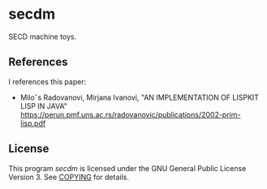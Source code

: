 # secdm

SECD machine toys.

## References

I references this paper:

- Miloˇs Radovanovi, Mirjana Ivanovi, "AN IMPLEMENTATION OF LISPKIT LISP IN JAVA"
  https://perun.pmf.uns.ac.rs/radovanovic/publications/2002-prim-lisp.pdf

## License

This program *secdm* is licensed under the GNU General Public License Version 3. See [COPYING](COPYING) for details.
